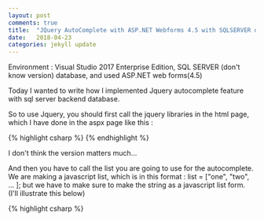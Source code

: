 ```yaml
---
layout: post
comments: true
title:  "JQuery AutoComplete with ASP.NET Webforms 4.5 with SQLSERVER database"
date:   2018-04-23
categories: jekyll update
---
```


Environment : Visual Studio 2017 Enterprise Edition, SQL SERVER (don't know version) database, 
and used ASP.NET web forms(4.5)

Today I wanted to write how I implemented Jquery autocomplete feature with sql server backend database.

So to use Jquery, you should first call the jquery libraries in the html page, 
which I have done in the aspx page like this :

{% highlight csharp %}
    <script type="text/javascript" src="Scripts/jquery-1.12.4.js"></script>
    <script type="text/javascript" src="Scripts/jquery-ui-1.12.1.js"></script>
    <link rel="stylesheet" type="text/css" href="Content/jquery-ui.css" />
{% endhighlight %}

I don't think the version matters much...

And then you have to call the list you are going to use for the autocomplete.
We are making a javascript list, 
which is in this format : list = ["one", "two", ... ];
but we have to make sure to make the string as a javascript list form. (I'll illustrate this below)

{% highlight csharp %}
    <script type="text/javascript">
        $(function() {
            var someTags = [<%= someList %>];
			
            $("#<%= someTextBox.ClientID %>").autocomplete({
                source: someTags
            });
        });
    </script>
{% endhighlight %}

So for some explanation here, we are using jquery with web froms syntax.
<% %> these are called inline expressions in .NET Frameworks and there are several kinds of them..
Reference : https://support.microsoft.com/en-us/help/976112/introduction-to-asp-net-inline-expressions-in-the-net-framework

So  [<%= someList %>] are displaying expression that contains Response.Write... which means,
it brings data from the backend. Also note that we cannot get someTextBox even though it's an ID 
directly on the aspx page, and we have to get the ClientID attribute which is the ID on the html page rendered after.

So as we are done for the frontEnd, let's get to the backend.. 
There would be multiple ways to implement this, but this is how I implemented it...

so in the backend, I just made a class object and instantiated it directly.. such as

{% highlight csharp %}
	public string someList = "";
{% endhighlight %}

And then finally, I make my someList in the pageLoad function.

I'm not gonna lie, I still don't get all the order of things happenning in the asp.net web forms 
lifecycle, but one thing is sure.. the jquery happens after the pageLoad function..
so that's how it's done. 

Actually $(function() {}) is a shorthand for $(document).ready() so.. anyway,

I won't write all the crazy things I wrote in my page_load function,
just the part we need for the autocomplete function which would be..

{% highlight csharp %}
        protected void Page_Load(object sender, EventArgs e)
        {
            string queryString = "select something from someWhere";

            string constr = ConfigurationManager.ConnectionStrings["conn"].ConnectionString;

            using (SqlConnection connection = new SqlConnection(constr))
            {
                using (SqlCommand command = new SqlCommand(queryString, connection))
                {
                    connection.Open();

                    using (SqlDataReader reader = command.ExecuteReader())
                    {
                        while (reader.Read())
                        {
                            if (string.IsNullOrEmpty(someList))
                            {
                                someList += "\"" + reader["someThing"].ToString() + "\"";
                            }
                            else
                            {
                                someList += ", \"" + reader["someThing"].ToString() + "\"";
                            }
                        }
                    }
                }
			}
		}
{% endhighlight %}


So the if else loop is where we manipulate the string to be the javascript string list,
and rest is the database connection.

Happy Coding!


{% include disqus2.html %}